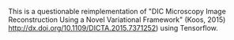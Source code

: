 This is a questionable reimplementation of "DIC Microscopy Image Reconstruction
Using a Novel Variational Framework" (Koos, 2015) http://dx.doi.org/10.1109/DICTA.2015.7371252) using Tensorflow.